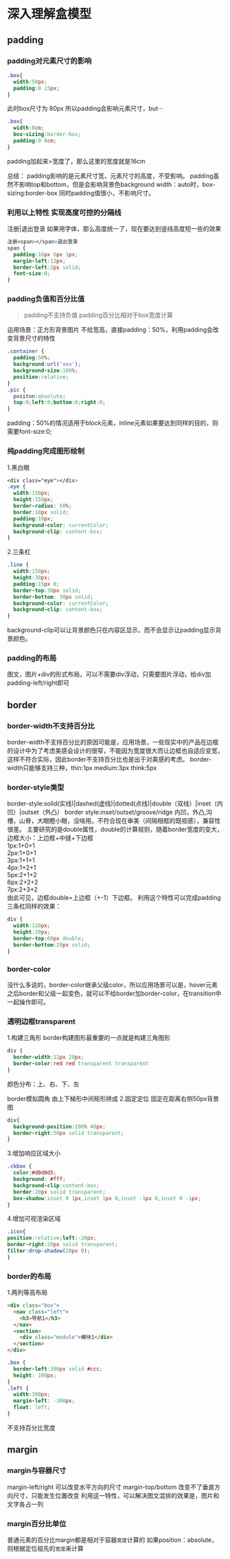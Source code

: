 # 深入理解盒模型

## padding

### padding对元素尺寸的影响

```css
.box{
  width:50px;
  padding:0 15px;
}
```
此时box尺寸为 80px
所以padding会影响元素尺寸，but···

```css
.box{
  width:8cm;
  box-sizing:border-box;
  padding:0 8cm;
}
```
padding加起来>宽度了，那么这里的宽度就是16cm

总结：
padding影响的是元素尺寸宽，元素尺寸的高度，不受影响。
padding虽然不影响top和bottom，但是会影响背景色background
width：auto时，box-sizing:border-box 同时padding值很小，不影响尺寸。

### 利用以上特性 实现高度可控的分隔线
注册|退出登录
如果用字体，那么高度统一了，现在要达到竖线高度短一些的效果
``` css
注册<span></span>退出登录
span {
  padding:16px 6px 1px;
  margin-left:12px;
  border-left:2px solid;
  font-size:0;
}
```

### padding负值和百分比值
>padding不支持负值
>padding百分比相对于box宽度计算

运用场景：正方形背景图片
不给宽高，直接padding：50%，利用padding会改变背景尺寸的特性
``` css
.container {
  padding:50%;
  background:url('xxx');
  background-size:100%;
  position:relative;
}
.pic {
  positon:absolute;
  top:0;left:0;bottom:0;right:0;
}
```

padding：50%的情况适用于block元素，inline元素如果要达到同样的目的，则需要font-size:0;

### 纯padding完成图形绘制
1.黑白眼
``` css
<div class="eye"></div>
.eye {
  width:150px;
  height:150px;
  border-radius: 50%;
  border:10px solid;
  padding:10px;
  background-color: currentColor;
  background-clip: content-box;
}
```
2.三条杠
``` css
.line {
  width:150px;
  height:30px;
  padding:15px 0;
  border-top:30px solid;
  border-bottom: 30px solid;
  background-color: currentColor;
  background-clip: content-box;
}
```
background-clip可以让背景颜色只在内容区显示，而不会显示让padding显示背景颜色。

### padding的布局
图文，图片+div的形式布局，可以不需要div浮动，只需要图片浮动，给div加padding-left/right即可

## border

### border-width不支持百分比
border-width不支持百分比的原因可能是，应用场景，一些现实中的产品在边框的设计中为了考虑美感会设计的很窄，不能因为宽度很大而让边框也自适应变宽，这样不符合实际，因此border不支持百分比也是出于对美感的考虑。
border-width只能够支持三种，thin:1px medium:3px think:5px

### border-style类型
border-style:solid(实线)|dashed(虚线)|dotted(点线)|double（双线）|inset（内凹）|outset（外凸）
border style:inset/outset/groove/ridge 内凹，外凸,沟槽，山脊，大眼瞪小眼，没啥用。不符合现在审美（间隔相框的既视感），兼容性很差。
主要研究的是double属性，double的计算规则，随着border宽度的变大，
边框大小：上边框+中缝+下边框 <br>
1px:1+0+1 <br>
2px:1+0+1 <br>
3px:1+1+1 <br>
4px:1+2+1 <br>
5px:2+1+2 <br>
6px:2+2+2 <br>
7px:2+3+2 <br>
由此可见，边框double=上边框（+-1）下边框。
利用这个特性可以完成padding三条杠同样的效果：
``` css
div {
  width:120px;
  height:20px;
  border-top:60px double;
  border-bottom:20px solid;
}
```
### border-color
没什么多说的，border-color继承父级color，所以应用场景可以是，hover元素之后border和父级一起变色，就可以不给border加border-color，在transition中一起操作即可。

### 透明边框transparent
1.构建三角形
border构建图形最重要的一点就是构建三角图形
``` css
div {
  border-width:12px 20px;
  border-color:red red transparent transparent
}
```
颜色分布：上、右、下、左

border模拟圆角
由上下梯形中间矩形拼成
2.固定定位
固定在距离右侧50px背景图
``` css
div{
  background-position:100% 40px;
  border-right:50px solid transparent;
}
```
3.增加响应区域大小
``` css
.ckbox {
  color:#d0d0d5;
  background: #fff;
  background-clip:content-box;
  border:20px solid transparent;
  box-shadow:inset 0 1px,inset 1px 0,inset -1px 0,inset 0 -1px;
}
```
4.增加可视渲染区域
``` css
.icon{
position:relative;left:-20px;
border-right:20px solid transparent;
filter:drop-shadow(20px 0);
}
```
### border的布局
1.两列等高布局
``` html
<div class="box">
  <nav class="left">
    <h3>导航1</h3>
  </nav>
  <section>
    <div class="module">模块1</div>
  </section>
</div>
```

``` css
.box {
  border-left:300px solid #ccc;
  height: 100px;
}
.left {
  width:300px;
  margin-left: -300px;
  float: left;
}
```
不支持百分比宽度

## margin

### margin与容器尺寸
margin-left/right 可以改变水平方向的尺寸
margin-top/bottom 改变不了垂直方向尺寸，只能发生位置改变
利用这一特性，可以解决图文混排的效果是，图片和文字各占一列

### margin百分比单位
普通元素的百分比margin都是相对于容器`宽度`计算的
如果position：absolute，则根据定位祖先的`宽度`来计算
